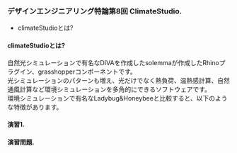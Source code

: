 ### デザインエンジニアリング特論第8回 ClimateStudio. 
- climateStudioとは?  

#### climateStudioとは?  
自然光シミュレーションで有名なDIVAを作成したsolemmaが作成したRhinoプラグイン、grasshopperコンポーネントです。  
光シミュレーションのパターンも増え、光だけでなく熱負荷、温熱感計算、自然通風計算など環境シミュレーションを多角的にできるソフトウェアです。  
環境シミュレーションで有名なLadybug&Honeybeeと比較すると、以下のような特徴があります。  

#### 演習1. 

#### 演習問題. 

